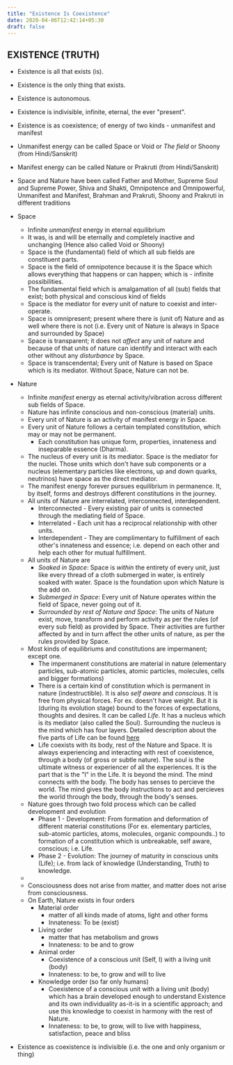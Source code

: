 ```yaml
---
title: "Existence Is Coexistence"
date: 2020-04-06T12:42:14+05:30
draft: false
---
```


## EXISTENCE (TRUTH)
* Existence is all that exists (is).
* Existence is the only thing that exists.
* Existence is autonomous.
* Existence is indivisible, infinite, eternal, the ever "present".
* Existence is as coexistence; of energy of two kinds - unmanifest and manifest
* Unmanifest energy can be called Space or Void or _The field_ or Shoony (from Hindi/Sanskrit)
* Manifest energy can be called Nature or Prakruti (from Hindi/Sanskrit)
* Space and Nature have been called Father and Mother, Supreme Soul and Supreme Power, Shiva and Shakti, Omnipotence and Omnipowerful, Unmanifest and Manifest, Brahman and Prakruti, Shoony and Prakruti in different traditions
* Space
    * Infinite _unmanifest_ energy in eternal equilibrium
    * It was, is and will be eternally and completely inactive and unchanging (Hence also called Void or Shoony)
    * Space is the (fundamental) field of which all sub fields are constituent parts.
    * Space is the field of omnipotence because it is the Space which allows everything that happens or can happen; which is - infinite possibilities. 
    * The fundamental field which is amalgamation of all (sub) fields that exist; both physical and conscious kind of fields
    * Space is the mediator for every unit of nature to coexist and inter-operate. 
    * Space is omnipresent; present where there is (unit of) Nature and as well where there is not (i.e. Every unit of Nature is always in Space and surrounded by Space)
    * Space is transparent; it does not _affect_ any unit of nature and because of that units of nature can identify and interact with each other without any _disturbance_ by Space.
    * Space is transcendental; Every unit of Nature is based on Space which is its mediator. Without Space, Nature can not be.
    
* Nature
    * Infinite _manifest_ energy as eternal activity/vibration across different sub fields of Space.
    * Nature has infinite conscious and non-conscious (material) units.
    * Every unit of Nature is an activity of manifest energy in Space.
    * Every unit of Nature follows a certain templated constitution, which may or may not be permanent.
        * Each constitution has unique form, properties, innateness and inseparable essence (Dharma).
    * The nucleus of every unit is its mediator. Space is the mediator for the nuclei. Those units which don't have sub components or a nucleus (elementary particles like electrons, up and down quarks, neutrinos) have space as the direct mediator.
    * The manifest energy forever pursues equilibrium in  permanence. It, by itself, forms and destroys different constitutions in the journey.
    * All units of Nature are interrelated, interconnected, interdependent.
        * Interconnected - Every existing pair of units is connected through the mediating field of Space.
        * Interrelated - Each unit has a reciprocal relationship with other units.
        * Interdependent - They are complimentary to fulfillment of each other's innateness and essence; i.e. depend on each other and help each other for mutual fulfillment.
    * All units of Nature are 
        * _Soaked in Space_: Space is _within_ the entirety of every unit, just like every thread of a cloth submerged in water, is entirely soaked with water. Space is the foundation upon which Nature is the add on.
        * _Submerged in Space_: Every unit of Nature operates within the field of Space, never going out of it.
        * _Surrounded by rest of Nature and Space_: The units of Nature exist, move, transform and perform activity as per the rules (of every sub field) as provided by Space. Their activities are further affected by and in turn affect the other units of nature, as per the rules provided by Space.
    * Most kinds of equilibriums and constitutions are impermanent; except one.
        * The impermanent constitutions are material in nature (elementary particles, sub-atomic particles, atomic particles, molecules, cells and bigger formations)
        * There is a certain kind of constitution which is permanent in nature (indestructible). It is also _self aware_ and _conscious_. It is free from physical forces. For ex. doesn't have weight. But it is (during its evolution stage) bound to the forces of expectations, thoughts and desires. It can be called _Life_. It has a nucleus which is its mediator (also called the Soul). Surrounding the nucleus is the mind which has four layers. Detailed description about the five parts of Life can be found [here](/who-am-i/)
        * Life coexists with its body, rest of the Nature and Space. It is always experiencing and interacting with rest of coexistence, through a body (of gross or subtle nature). The soul is the ultimate witness or experiencer of all the experiences. It is the part that is the "I" in the Life. It is beyond the mind. The mind connects with the body. The body has senses to percieve the world. The mind gives the body instructions to act and percieves the world through the body, through the body's senses.
    * Nature goes through two fold process which can be called development and evolution
        * Phase 1 - Development: From formation and deformation of different material constitutions (For ex. elementary particles, sub-atomic particles, atoms, molecules, organic compounds..) to formation of a constitution which is unbreakable, self aware, conscious; i.e. Life.
        * Phase 2 - Evolution: The journey of maturity in conscious units (Life); i.e. from lack of knowledge (Understanding, Truth) to knowledge.
    * 
    * Consciousness does not arise from matter, and matter does not arise from consciousness.
    * On Earth, Nature exists in four orders
        * Material order
            * matter of all kinds made of atoms, light and other forms
            * Innateness: To be (exist)
        * Living order
            * matter that has metabolism and grows
            * Innateness: to be and to grow
        * Animal order
            * Coexistence of a conscious unit (Self, I) with a living unit (body)
            * Innateness: to be, to grow and will to live
        * Knowledge order (so far only humans)
            *  Coexistence of a conscious unit with a living unit (body) which has a brain developed enough to understand Existence and its own individuality as-it-is in a scientific approach; and use this knowledge to coexist in harmony with the rest of Nature.
            * Innateness: to be, to grow, will to live with happiness, satisfaction, peace and bliss 

* Existence as coexistence is indivisible (i.e. the one and only organism or thing)


